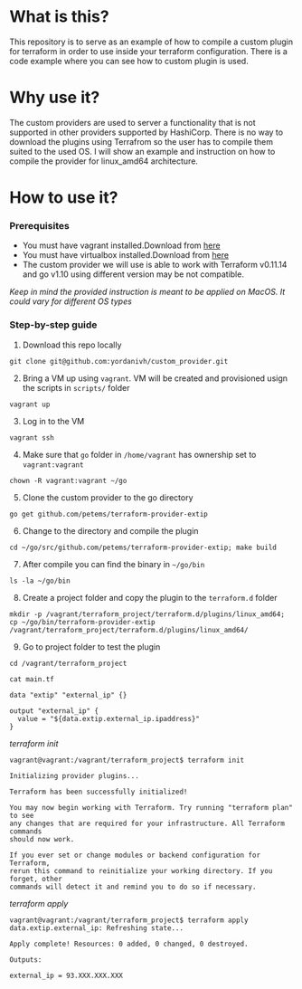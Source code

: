 # What is this?

This repository is to serve as an example of how to compile a custom plugin for terraform in order to use inside your terraform configuration. There is a code example where you can see how to custom plugin is used.

# Why use it?

The custom providers are used to server a functionality that is not supported in other providers supported by HashiCorp.
There is no way to download the plugins using Terrafrom so the user has to compile them suited to the used OS. I will show an example and instruction on how to compile the provider for linux_amd64 architecture.

# How to use it?

### Prerequisites

- You must have vagrant installed.Download from [here](https://www.vagrantup.com/downloads)
- You must have virtualbox installed.Download from [here](https://www.virtualbox.org/wiki/Downloads)
- The custom provider we will use is able to work with Terraform v0.11.14 and go v1.10 using different version may be not compatible.

*Keep in mind the provided instruction is meant to be applied on MacOS. It could vary for different OS types*

### Step-by-step guide

1. Download this repo locally

`git clone git@github.com:yordanivh/custom_provider.git`

2. Bring a VM up using `vagrant`. VM will be created and provisioned usign the scripts in `scripts/` folder

`vagrant up`

3. Log in to the VM

`vagrant ssh`

4. Make sure that `go` folder in `/home/vagrant` has ownership set to `vagrant:vagrant`

`chown -R vagrant:vagrant ~/go`

5. Clone the custom provider to the go directory

`go get github.com/petems/terraform-provider-extip`

6. Change to the directory and compile the plugin

`cd ~/go/src/github.com/petems/terraform-provider-extip; make build`

7. After compile you can find the binary in `~/go/bin`

`ls -la ~/go/bin`

8. Create a project folder and copy the plugin to the `terraform.d` folder

`mkdir -p /vagrant/terraform_project/terraform.d/plugins/linux_amd64; cp ~/go/bin/terraform-provider-extip /vagrant/terraform_project/terraform.d/plugins/linux_amd64/`

9. Go to project folder to test the plugin

`cd /vagrant/terraform_project`
```hcl
cat main.tf

data "extip" "external_ip" {}

output "external_ip" {
  value = "${data.extip.external_ip.ipaddress}"
}
```

*terraform init*

```
vagrant@vagrant:/vagrant/terraform_project$ terraform init

Initializing provider plugins...

Terraform has been successfully initialized!

You may now begin working with Terraform. Try running "terraform plan" to see
any changes that are required for your infrastructure. All Terraform commands
should now work.

If you ever set or change modules or backend configuration for Terraform,
rerun this command to reinitialize your working directory. If you forget, other
commands will detect it and remind you to do so if necessary.
```

*terraform apply*

```
vagrant@vagrant:/vagrant/terraform_project$ terraform apply
data.extip.external_ip: Refreshing state...

Apply complete! Resources: 0 added, 0 changed, 0 destroyed.

Outputs:

external_ip = 93.XXX.XXX.XXX
```



